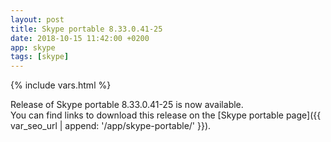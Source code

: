 ```yaml
---
layout: post
title: Skype portable 8.33.0.41-25
date: 2018-10-15 11:42:00 +0200
app: skype
tags: [skype]
---
```

{% include vars.html %}

Release of Skype portable 8.33.0.41-25 is now available.<br />
You can find links to download this release on the [Skype portable page]({{ var_seo_url | append: '/app/skype-portable/' }}).